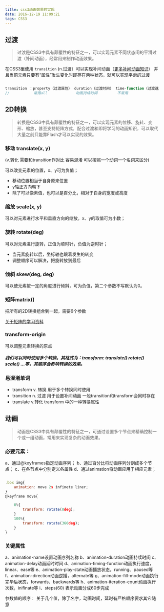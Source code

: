 ```yaml
---
title: css3动画效果的实现
date: 2016-12-19 11:09:21
tags: CSS3
---
```


## 过渡

>过渡是CSS3中具有颠覆性的特征之一，可以实现元素不同状态间的平滑过渡（补间动画），经常用来制作动画效果。

在CSS3里使用 `transition` (n.过渡）可以实现补间动画（[更多补间动画知识](http://mux.alimama.com/posts/1009)）
并且当前元素只要有“属性”发生变化时即存在两种状态，就可以实现平滑的过渡

```javascript

transition ：property（过渡属性） duration（过渡时间） time-function（过渡速度） delay（过渡延时）
//           常用all             动画持续时间         不常用                   看情况写数值

```

## 2D转换

>转换是CSS3中具有颠覆性的特征之一，可以实现元素的位移、旋转、变形、缩放，甚至支持矩阵方式，配合过渡和即将学习的动画知识，可以取代大量之前只能靠Flash才可以实现的效果。

### 移动 translate(x, y)

(v.转化 需要和transition作对比 容易混淆 可以按照一个动词一个名词来区分)

可以改变元素的位置，x、y可为负值；
- 移动位置相当于自身原来位置
- y轴正方向朝下
-  除了可以像素值，也可以是百分比，相对于自身的宽度或高度

### 缩放 scale(x, y)

可以对元素进行水平和垂直方向的缩放，x、y的取值可为小数；

### 旋转 rotate(deg)

可以对元素进行旋转，正值为顺时针，负值为逆时针；

- 当元素旋转以后，坐标轴也跟着发生的转变
- 调整顺序可以解决，把旋转放到最后

### 倾斜 skew(deg, deg)

可以使元素按一定的角度进行倾斜，可为负值，第二个参数不写默认为0。

### 矩阵matrix()

把所有的2D转换组合到一起，需要6个参数

[关于矩阵的学习资料](http://www.zhangxinxu.com/wordpress/2012/06/css3-transform-matrix-%E7%9F%A9%E9%98%B5/comment-page-2/)

### transform-origin

可以调整元素转换的原点

##### 我们可以同时使用多个转换，其格式为：transform: translate() rotate() scale() ...等，其顺序会影响转换的效果。

### 易混淆单词

- transform v. 转换 用于多个转换同时使用
- transition n. 过渡 用于设置补间动画 一般transition和transform会同时存在
- translate v.转化 transform 中的一种转换属性

## 动画

>动画是CSS3中具有颠覆性的特征之一，可通过设置多个节点来精确控制一个或一组动画，常用来实现复杂的动画效果。

### 必要元素：

a、通过@keyframes指定动画序列；
b、通过百分比将动画序列分割成多个节点；
c、在各节点中分别定义各属性
d、通过animation将动画应用于相应元素；

```javascript

.box img{
    animation: move 2s infinete liner;
}
@keyframe move{

    0%{
        transform: rotate(0deg);
    }
    100%{
        transform: rotate(360deg);
    }
}

```
### 关键属性

a、animation-name设置动画序列名称
b、animation-duration动画持续时间
c、animation-delay动画延时时间
d、animation-timing-function动画执行速度，linear、ease等
e、animation-play-state动画播放状态，running、paused等
f、animation-direction动画逆播，alternate等
g、animation-fill-mode动画执行完毕后状态，forwards、backwards等
h、animation-iteration-count动画执行次数，inifinate等
i、steps(60) 表示动画分成60步完成

参数值的顺序：
关于几个值，除了名字，动画时间，延时有严格顺序要求其它随意

